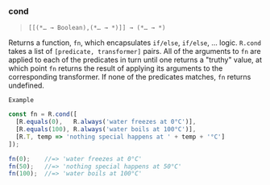 ### cond

> ```[[(*… → Boolean),(*… → *)]] → (*… → *)```

Returns a function, `fn`, which encapsulates `if/else`, `if/else`, ... logic. `R.cond` takes a list of `[predicate, transformer]` pairs. All of the arguments to `fn` are applied to each of the predicates in turn until one returns a "truthy" value, at which point `fn` returns the result of applying its arguments to the corresponding transformer. If none of the predicates matches, `fn` returns undefined.

`Example`

```js
const fn = R.cond([
  [R.equals(0),   R.always('water freezes at 0°C')],
  [R.equals(100), R.always('water boils at 100°C')],
  [R.T, temp => 'nothing special happens at ' + temp + '°C']
]);

fn(0);    //=> 'water freezes at 0°C'
fn(50);   //=> 'nothing special happens at 50°C'
fn(100);  //=> 'water boils at 100°C'
```